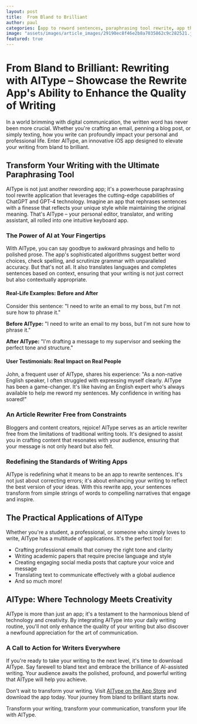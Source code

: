 ```yaml
---
layout: post
title:  From Bland to Brilliant
author: paul
categories: [app to reword sentences, paraphrasing tool rewrite, app that rephrases sentences, article rewriter free, rewording app, app to rewrite sentences, rewrite app]
image: "assets/images/article_images/29190ec8f46e2b8a7035862c9c282521.jpg"
featured: true
---
```


# From Bland to Brilliant: Rewriting with AIType – Showcase the Rewrite App's Ability to Enhance the Quality of Writing

In a world brimming with digital communication, the written word has never been more crucial. Whether you're crafting an email, penning a blog post, or simply texting, how you write can profoundly impact your personal and professional life. Enter AIType, an innovative iOS app designed to elevate your writing from bland to brilliant.

## Transform Your Writing with the Ultimate Paraphrasing Tool

AIType is not just another rewording app; it's a powerhouse paraphrasing tool rewrite application that leverages the cutting-edge capabilities of ChatGPT and GPT-4 technology. Imagine an app that rephrases sentences with a finesse that reflects your unique style while maintaining the original meaning. That's AIType – your personal editor, translator, and writing assistant, all rolled into one intuitive keyboard app.

### The Power of AI at Your Fingertips

With AIType, you can say goodbye to awkward phrasings and hello to polished prose. The app's sophisticated algorithms suggest better word choices, check spelling, and scrutinize grammar with unparalleled accuracy. But that's not all. It also translates languages and completes sentences based on context, ensuring that your writing is not just correct but also contextually appropriate.

#### Real-Life Examples: Before and After

Consider this sentence: "I need to write an email to my boss, but I'm not sure how to phrase it."

**Before AIType:**
"I need to write an email to my boss, but I'm not sure how to phrase it."

**After AIType:**
"I'm drafting a message to my supervisor and seeking the perfect tone and structure."

#### User Testimonials: Real Impact on Real People

John, a frequent user of AIType, shares his experience: "As a non-native English speaker, I often struggled with expressing myself clearly. AIType has been a game-changer. It's like having an English expert who's always available to help me reword my sentences. My confidence in writing has soared!"

### An Article Rewriter Free from Constraints

Bloggers and content creators, rejoice! AIType serves as an article rewriter free from the limitations of traditional writing tools. It's designed to assist you in crafting content that resonates with your audience, ensuring that your message is not only heard but also felt.

### Redefining the Standards of Writing Apps

AIType is redefining what it means to be an app to rewrite sentences. It's not just about correcting errors; it's about enhancing your writing to reflect the best version of your ideas. With this rewrite app, your sentences transform from simple strings of words to compelling narratives that engage and inspire.

## The Practical Applications of AIType

Whether you're a student, a professional, or someone who simply loves to write, AIType has a multitude of applications. It's the perfect tool for:

- Crafting professional emails that convey the right tone and clarity
- Writing academic papers that require precise language and style
- Creating engaging social media posts that capture your voice and message
- Translating text to communicate effectively with a global audience
- And so much more!

## AIType: Where Technology Meets Creativity

AIType is more than just an app; it's a testament to the harmonious blend of technology and creativity. By integrating AIType into your daily writing routine, you'll not only enhance the quality of your writing but also discover a newfound appreciation for the art of communication.

### A Call to Action for Writers Everywhere

If you're ready to take your writing to the next level, it's time to download AIType. Say farewell to bland text and embrace the brilliance of AI-assisted writing. Your audience awaits the polished, profound, and powerful writing that AIType will help you achieve.

Don't wait to transform your writing. Visit [AIType on the App Store](https://apps.apple.com/us/app/aitype-grammar-check-keyboard/id6469163944) and download the app today. Your journey from bland to brilliant starts now.

Transform your writing, transform your communication, transform your life with AIType.